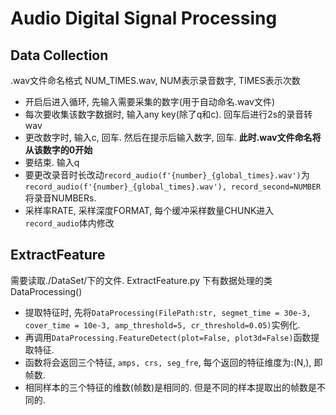 # Audio Digital Signal Processing

## Data Collection

.wav文件命名格式 NUM_TIMES.wav, NUM表示录音数字, TIMES表示次数

- 开启后进入循环, 先输入需要采集的数字(用于自动命名.wav文件)
- 每次要收集该数字数据时, 输入any key(除了q和c). 回车后进行2s的录音转wav
- 更改数字时, 输入c, 回车. 然后在提示后输入数字, 回车. **此时.wav文件命名将从该数字的0开始**
- 要结束. 输入q
- 要更改录音时长改动`record_audio(f'{number}_{global_times}.wav')`为`record_audio(f'{number}_{global_times}.wav'), record_second=NUMBER`将录音NUMBERs.
- 采样率RATE, 采样深度FORMAT, 每个缓冲采样数量CHUNK进入`record_audio`体内修改

## ExtractFeature

需要读取./DataSet/下的文件.
ExtractFeature.py 下有数据处理的类DataProcessing()

- 提取特征时, 先将`DataProcessing(FilePath:str, segmet_time = 30e-3, cover_time = 10e-3, amp_threshold=5, cr_threshold=0.05)`实例化.
- 再调用`DataProcessing.FeatureDetect(plot=False, plot3d=False)`函数提取特征.
- 函数将会返回三个特征, `amps, crs, seg_fre`, 每个返回的特征维度为:(N,), 即帧数.
- 相同样本的三个特征的维数(帧数)是相同的. 但是不同的样本提取出的帧数是不同的.